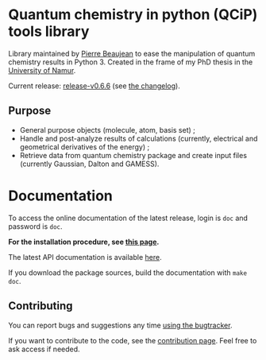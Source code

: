 # Quantum chemistry in python (QCiP) tools library

Library maintained by [Pierre Beaujean](https://pierrebeaujean.net) to ease the manipulation of quantum chemistry results in Python 3. Created in the frame of my PhD thesis in the [University of Namur](https://www.unamur.be).

Current release: [release-v0.6.6](https://github.com/pierre-24/qcip_tools/releases/tag/release-v0.6.6)
(see [the changelog](./CHANGELOG.md)).

## Purpose

+ General purpose objects (molecule, atom, basis set) ;
+ Handle and post-analyze results of calculations (currently, electrical and geometrical derivatives of the energy) ;
+ Retrieve data from quantum chemistry package and create input files (currently Gaussian, Dalton and GAMESS).

# Documentation

To access the online documentation of the latest release, login is `doc` and password is `doc`.

**For the installation procedure, see [this page](http://perso.unamur.be/~pbeaujea/qcip_tools/html/install.html).**

The latest API documentation is available [here](http://perso.unamur.be/~pbeaujea/qcip_tools/html/).

If you download the package sources, build the documentation with `make doc`.

## Contributing

You can report bugs and suggestions any time [using the bugtracker](https://github.com/pierre-24/qcip_tools/issues).

If you want to contribute to the code, see the [contribution page](./documentation/source/contributing.rst). 
Feel free to ask access if needed.
